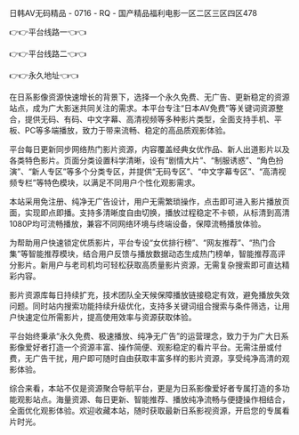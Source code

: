 日韩AV无码精品 - 0716 - RQ - 国产精品福利电影一区二区三区四区478

👉👉平台线路一👈👈

👉👉平台线路二👈👈

👉👉永久地址👈👈

在日系影像资源快速增长的背景下，选择一个永久免费、无广告、更新稳定的资源站点，成为广大影迷共同关注的需求。本平台专注“日本AV免费”等关键词资源整合，提供无码、有码、中文字幕、高清视频等多种影片类型，全面支持手机、平板、PC等多端播放，致力于带来流畅、稳定的高品质观影体验。

平台每日更新同步网络热门影片资源，内容覆盖经典女优作品、新人出道影片以及各类特色影片。页面分类设置科学清晰，设有“剧情大片”、“制服诱惑”、“角色扮演”、“新人专区”等多个分类专区，并提供“无码专区”、“中文字幕专区”、“高清视频专栏”等特色模块，以满足不同用户个性化观影需求。

本站采用免注册、纯净无广告设计，用户无需繁琐操作，点击即可进入影片播放页面，实现即点即播。支持多清晰度自由切换，播放过程稳定不卡顿，从标清到高清1080P均可流畅播放，兼容不同网络环境与终端设备，保障流畅播放体验。

为帮助用户快速锁定优质影片，平台专设“女优排行榜”、“网友推荐”、“热门合集”等智能推荐模块，结合用户反馈与播放数据动态生成热门榜单，智能推荐高评分影片。新用户与老司机均可轻松获取高质量影片资源，无需复杂搜索即可直达精彩内容。

影片资源库每日持续扩充，技术团队全天候保障播放链接稳定有效，避免播放失效问题。同时站内搜索功能持续升级优化，支持多关键词组合搜索与条件筛选，让用户快速定位所需影片，提高使用效率与资源获取体验。

平台始终秉承“永久免费、极速播放、纯净无广告”的运营理念，致力于为广大日系影像爱好者打造一个资源丰富、操作简便、观影稳定的看片平台。无需注册或付费，无广告干扰，用户即可随时自由获取丰富多样的影片资源，享受纯净高清的观影体验。

综合来看，本站不仅是资源聚合导航平台，更是为日系影像爱好者专属打造的多功能观影站点。海量资源、每日更新、智能推荐、播放纯净流畅与便捷操作相结合，全面优化观影体验。欢迎收藏本站，随时获取最新日系影视资源，开启您的专属看片时光。
